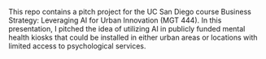 This repo contains a pitch project for the UC San Diego course Business Strategy: Leveraging AI for Urban Innovation (MGT 444). In this presentation, I pitched the idea of utilizing AI in publicly funded mental health kiosks that could be installed in either urban areas or locations with limited access to psychological services. 
